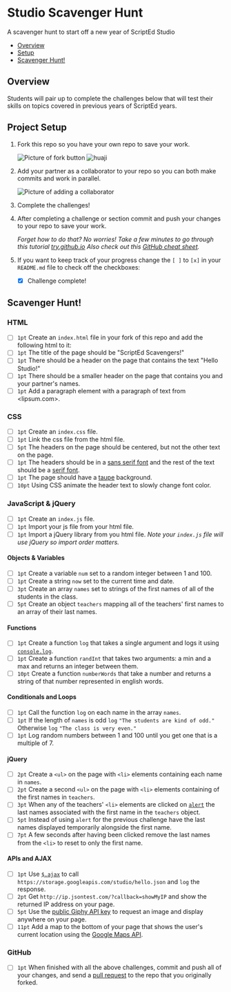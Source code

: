 # Studio Scavenger Hunt
A scavenger hunt to start off a new year of ScriptEd Studio

- [Overview](#overview)
- [Setup](#project-setup)
- [Scavenger Hunt!](#scavenger-hunt)

## Overview
Students will pair up to complete the challenges below that will test their
skills on topics covered in previous years of ScriptEd years.

## Project Setup

1. Fork this repo so you have your own repo to save your work.

   ![Picture of fork button](img/fork.png)
   ![huaji](https://img.moegirl.org/common/thumb/7/71/%E6%BB%91%E7%A8%BD%E8%A1%A8%E6%83%85.jpg/250px-%E6%BB%91%E7%A8%BD%E8%A1%A8%E6%83%85.jpg)
1. Add your partner as a collaborator to your repo so you can both make commits
   and work in parallel.

   ![Picture of adding a collaborator](img/collab.png)

1. Complete the challenges!
1. After completing a challenge or section commit and push your changes to your
   repo to save your work.

   _Forget how to do that? No worries! Take a few minutes to go through this
   tutorial [try.github.io] Also check out this [GitHub cheat sheet]._

1. If you want to keep track of your progress change the `[ ]` to `[x]` in your
   `README.md` file to check off the checkboxes:
   - [x] Challenge complete!

## Scavenger Hunt!

### HTML

- [ ] `1pt` Create an `index.html` file in your fork of this repo and add the
  following html to it:
- [ ] `1pt` The title of the page should be "ScriptEd Scavengers!"
- [ ] `1pt` There should be a header on the page that contains the text "Hello
  Studio!"
- [ ] `1pt` There should be a smaller header on the page that contains you and your
  partner's names.
- [ ] `1pt` Add a paragraph element with a paragraph of text from <lipsum.com>.

### CSS

- [ ] `1pt` Create an `index.css` file.
- [ ] `1pt` Link the css file from the html file.
- [ ] `5pt` The headers on the page should be centered, but not the other text on the
  page.
- [ ] `1pt` The headers should be in a [sans serif font] and the rest of the text
  should be a [serif font].
- [ ] `1pt` The page should have a [taupe] background.
- [ ] `10pt` Using CSS animate the header text to slowly change font color.

### JavaScript & jQuery

- [ ] `1pt` Create an `index.js` file.
- [ ] `1pt` Import your js file from your html file.
- [ ] `1pt` Import a jQuery library from you html file. _Note your `index.js` file
  will use jQuery so import order matters._

#### Objects & Variables

- [ ] `1pt` Create a variable `num` set to a random integer between 1 and 100.
- [ ] `1pt` Create a string `now` set to the current time and date.
- [ ] `3pt` Create an array `names` set to strings of the first names of all of
  the students in the class.
- [ ] `5pt` Create an object `teachers` mapping all of the teachers' first names
  to an array of their last names.

#### Functions

- [ ] `1pt` Create a function `log` that takes a single argument and logs it
  using [`console.log`].
- [ ] `1pt` Create a function `randInt` that takes two arguments: a min and a
  max and returns an integer between them.
- [ ] `10pt` Create a function `numberWords` that take a number and returns a
  string of that number represented in english words.

#### Conditionals and Loops

- [ ] `1pt` Call the function `log` on each name in the array `names`.
- [ ] `1pt` If the length of `names` is odd `log` `"The students are kind of
  odd."` Otherwise `log` `"The class is very even."`
- [ ] `1pt` Log random numbers between 1 and 100 until you get one that is a
  multiple of 7.

#### jQuery

- [ ] `2pt` Create a `<ul>` on the page with `<li>` elements containing each
  name in `names`.
- [ ] `2pt` Create a second `<ul>` on the page with `<li>` elements containing
  of the first names in `teachers`.
- [ ] `3pt` When any of the teachers' `<li>` elements are clicked on [`alert`]
  the last names associated with the first name in the `teachers` object.
- [ ] `5pt` Instead of using `alert` for the previous challenge have the last
  names displayed temporarily alongside the first name.
- [ ] `7pt` A few seconds after having been clicked remove the last names from
  the `<li>` to reset to only the first name.

#### APIs and AJAX

- [ ] `1pt` Use [`$.ajax`] to call
  `https://storage.googleapis.com/studio/hello.json` and `log` the response.
- [ ] `2pt` Get `http://ip.jsontest.com/?callback=showMyIP` and show the
  returned IP address on your page.
- [ ] `5pt` Use the [public Giphy API key] to request an image and display
  anywhere on your page.
- [ ] `11pt` Add a map to the bottom of your page that shows the user's current
  location using the [Google Maps API].

### GitHub

- [ ] `1pt` When finished with all the above challenges, commit and push all of
  your changes, and send a [pull request] to the repo that you originally
  forked.



[try.github.io]: https://try.github.io
[GitHub cheat sheet]: https://education.github.com/git-cheat-sheet-education.pdf
[sans serif font]: https://en.wikipedia.org/wiki/sans-serif
[serif font]: https://en.wikipedia.org/wiki/serif
[taupe]: https://en.wikipedia.org/wiki/taupe
[pull request]: https://help.github.com/articles/creating-a-pull-request/
[`console.log`]: https://developer.mozilla.org/en-US/docs/Web/API/Console/log
[`alert`]: https://developer.mozilla.org/en-US/docs/Web/API/Window/alert
[`$.ajax`]: http://api.jquery.com/jquery.ajax/
[public Giphy API key]: https://giphy.api-docs.io/1.0/welcome
[Google Maps API]: https://developers.google.com/maps/documentation/javascript/geolocation
